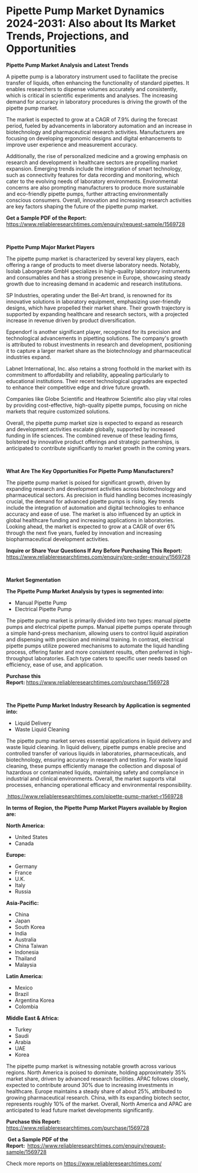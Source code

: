 <p><h1>Pipette Pump Market Dynamics 2024-2031: Also about Its Market Trends, Projections, and Opportunities</h1></p><p><strong>Pipette Pump Market Analysis and Latest Trends</strong></p>
<p><p>A pipette pump is a laboratory instrument used to facilitate the precise transfer of liquids, often enhancing the functionality of standard pipettes. It enables researchers to dispense volumes accurately and consistently, which is critical in scientific experiments and analyses. The increasing demand for accuracy in laboratory procedures is driving the growth of the pipette pump market.</p><p>The market is expected to grow at a CAGR of 7.9% during the forecast period, fueled by advancements in laboratory automation and an increase in biotechnology and pharmaceutical research activities. Manufacturers are focusing on developing ergonomic designs and digital enhancements to improve user experience and measurement accuracy.</p><p>Additionally, the rise of personalized medicine and a growing emphasis on research and development in healthcare sectors are propelling market expansion. Emerging trends include the integration of smart technology, such as connectivity features for data recording and monitoring, which cater to the evolving needs of laboratory environments. Environmental concerns are also prompting manufacturers to produce more sustainable and eco-friendly pipette pumps, further attracting environmentally conscious consumers. Overall, innovation and increasing research activities are key factors shaping the future of the pipette pump market.</p></p>
<p><strong>Get a Sample PDF of the Report:&nbsp;</strong> <a href="https://www.reliableresearchtimes.com/enquiry/request-sample/1569728?utm_campaign=2006&utm_medium=2&utm_source=Github&utm_content=ia&utm_term=29122024&utm_id=pipette-pump">https://www.reliableresearchtimes.com/enquiry/request-sample/1569728</a></p>
<p>&nbsp;</p>
<p><strong>Pipette Pump Major Market Players</strong></p>
<p><p>The pipette pump market is characterized by several key players, each offering a range of products to meet diverse laboratory needs. Notably, Isolab Laborgerate GmbH specializes in high-quality laboratory instruments and consumables and has a strong presence in Europe, showcasing steady growth due to increasing demand in academic and research institutions.</p><p>SP Industries, operating under the Bel-Art brand, is renowned for its innovative solutions in laboratory equipment, emphasizing user-friendly designs, which have propelled their market share. Their growth trajectory is supported by expanding healthcare and research sectors, with a projected increase in revenue driven by product diversification.</p><p>Eppendorf is another significant player, recognized for its precision and technological advancements in pipetting solutions. The company's growth is attributed to robust investments in research and development, positioning it to capture a larger market share as the biotechnology and pharmaceutical industries expand.</p><p>Labnet International, Inc. also retains a strong foothold in the market with its commitment to affordability and reliability, appealing particularly to educational institutions. Their recent technological upgrades are expected to enhance their competitive edge and drive future growth.</p><p>Companies like Globe Scientific and Heathrow Scientific also play vital roles by providing cost-effective, high-quality pipette pumps, focusing on niche markets that require customized solutions.</p><p>Overall, the pipette pump market size is expected to expand as research and development activities escalate globally, supported by increased funding in life sciences. The combined revenue of these leading firms, bolstered by innovative product offerings and strategic partnerships, is anticipated to contribute significantly to market growth in the coming years.</p></p>
<p>&nbsp;</p>
<p><strong>What Are The Key Opportunities For Pipette Pump Manufacturers?</strong></p>
<p><p>The pipette pump market is poised for significant growth, driven by expanding research and development activities across biotechnology and pharmaceutical sectors. As precision in fluid handling becomes increasingly crucial, the demand for advanced pipette pumps is rising. Key trends include the integration of automation and digital technologies to enhance accuracy and ease of use. The market is also influenced by an uptick in global healthcare funding and increasing applications in laboratories. Looking ahead, the market is expected to grow at a CAGR of over 6% through the next five years, fueled by innovation and increasing biopharmaceutical development activities.</p></p>
<p><strong>Inquire or Share Your Questions If Any Before Purchasing This Report:</strong> <a href="https://www.reliableresearchtimes.com/enquiry/pre-order-enquiry/1569728?utm_campaign=2006&utm_medium=2&utm_source=Github&utm_content=ia&utm_term=29122024&utm_id=pipette-pump">https://www.reliableresearchtimes.com/enquiry/pre-order-enquiry/1569728</a></p>
<p>&nbsp;</p>
<p><strong>Market Segmentation</strong></p>
<p><strong>The Pipette Pump Market Analysis by types is segmented into:</strong></p>
<p><ul><li>Manual Pipette Pump</li><li>Electrical Pipette Pump</li></ul></p>
<p><p>The pipette pump market is primarily divided into two types: manual pipette pumps and electrical pipette pumps. Manual pipette pumps operate through a simple hand-press mechanism, allowing users to control liquid aspiration and dispensing with precision and minimal training. In contrast, electrical pipette pumps utilize powered mechanisms to automate the liquid handling process, offering faster and more consistent results, often preferred in high-throughput laboratories. Each type caters to specific user needs based on efficiency, ease of use, and application.</p></p>
<p><strong>Purchase this Report:&nbsp;</strong><a href="https://www.reliableresearchtimes.com/purchase/1569728?utm_campaign=2006&utm_medium=2&utm_source=Github&utm_content=ia&utm_term=29122024&utm_id=pipette-pump">https://www.reliableresearchtimes.com/purchase/1569728</a></p>
<p>&nbsp;</p>
<p><strong>The Pipette Pump Market Industry Research by Application is segmented into:</strong></p>
<p><ul><li>Liquid Delivery</li><li>Waste Liquid Cleaning</li></ul></p>
<p><p>The pipette pump market serves essential applications in liquid delivery and waste liquid cleaning. In liquid delivery, pipette pumps enable precise and controlled transfer of various liquids in laboratories, pharmaceuticals, and biotechnology, ensuring accuracy in research and testing. For waste liquid cleaning, these pumps efficiently manage the collection and disposal of hazardous or contaminated liquids, maintaining safety and compliance in industrial and clinical environments. Overall, the market supports vital processes, enhancing operational efficacy and environmental responsibility.</p></p>
<p><a href="https://www.reliableresearchtimes.com/pipette-pump-market-r1569728?utm_campaign=2006&utm_medium=2&utm_source=Github&utm_content=ia&utm_term=29122024&utm_id=pipette-pump">&nbsp;https://www.reliableresearchtimes.com/pipette-pump-market-r1569728</a></p>
<p><strong>In terms of Region, the Pipette Pump Market Players available by Region are:</strong></p>
<p>
    <p> <strong> North America: </strong>
        <ul>
            <li>United States</li>
            <li>Canada</li>
        </ul>
        </p> 
    <p> <strong> Europe: </strong>
        <ul>
            <li>Germany</li>
            <li>France</li>
            <li>U.K.</li>
            <li>Italy</li>
            <li>Russia</li>
        </ul>
        </p> 
    <p> <strong> Asia-Pacific: </strong>
        <ul>
            <li>China</li>
            <li>Japan</li>
            <li>South Korea</li>
            <li>India</li>
            <li>Australia</li>
            <li>China Taiwan</li>
            <li>Indonesia</li>
            <li>Thailand</li>
            <li>Malaysia</li>
        </ul>
        </p> 
    <p> <strong> Latin America: </strong>
        <ul>
            <li>Mexico</li>
            <li>Brazil</li>
            <li>Argentina Korea</li>
            <li>Colombia</li>
        </ul>
        </p> 
    <p> <strong> Middle East & Africa: </strong>
        <ul>
            <li>Turkey</li>
            <li>Saudi</li>
            <li>Arabia</li>
            <li>UAE</li>
            <li>Korea</li>
        </ul>
    </p>
    </p>
<p><p>The pipette pump market is witnessing notable growth across various regions. North America is poised to dominate, holding approximately 35% market share, driven by advanced research facilities. APAC follows closely, expected to contribute around 30% due to increasing investments in healthcare. Europe maintains a steady share of about 25%, attributed to growing pharmaceutical research. China, with its expanding biotech sector, represents roughly 10% of the market. Overall, North America and APAC are anticipated to lead future market developments significantly.</p></p>
<p><strong>Purchase this Report: </strong><a href="https://www.reliableresearchtimes.com/purchase/1569728?utm_campaign=2006&utm_medium=2&utm_source=Github&utm_content=ia&utm_term=29122024&utm_id=pipette-pump">https://www.reliableresearchtimes.com/purchase/1569728</a></p>
<p>&nbsp;<strong>Get a Sample PDF of the Report:&nbsp;&nbsp;</strong><a href="https://www.reliableresearchtimes.com/enquiry/request-sample/1569728?utm_campaign=2006&utm_medium=2&utm_source=Github&utm_content=ia&utm_term=29122024&utm_id=pipette-pump">https://www.reliableresearchtimes.com/enquiry/request-sample/1569728</a></p>
<p><strong></strong></p>
<p>Check more reports on <a href="https://www.reliableresearchtimes.com/?utm_campaign=2006&utm_medium=2&utm_source=Github&utm_content=ia&utm_term=29122024&utm_id=pipette-pump">https://www.reliableresearchtimes.com/</a></p>
